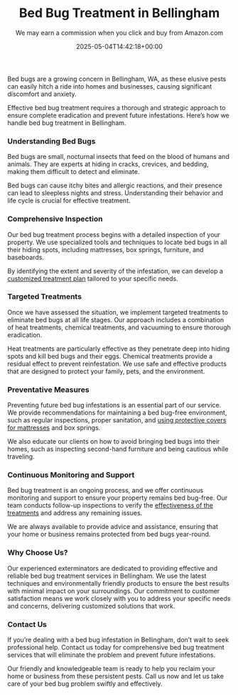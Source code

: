 ﻿---
author: We may earn a commission when you click and buy from Amazon.com
layout: post
title: Bed Bug Treatment in Bellingham
date: '2025-05-04T14:42:18+00:00'
categories:
- Bed Bugs
- Bellingham
- Guide
tags: []
slug: /bed-bug-treatment-in-bellingham/
lastmod: 2025-05-07T12:21:23+03:00
---

Bed bugs are a growing concern in Bellingham, WA, as these elusive pests can easily hitch a ride into homes and businesses, causing significant discomfort and anxiety.

Effective bed bug treatment requires a thorough and strategic approach to ensure complete eradication and prevent future infestations. Here’s how we handle bed bug treatment in Bellingham.
### Understanding Bed Bugs
Bed bugs are small, nocturnal insects that feed on the blood of humans and animals. They are experts at hiding in cracks, crevices, and bedding, making them difficult to detect and eliminate.

Bed bugs can cause itchy bites and allergic reactions, and their presence can lead to sleepless nights and stress. Understanding their behavior and life cycle is crucial for effective treatment.
### Comprehensive Inspection
Our bed bug treatment process begins with a detailed inspection of your property. We use specialized tools and techniques to locate bed bugs in all their hiding spots, including mattresses, box springs, furniture, and baseboards.

By identifying the extent and severity of the infestation, we can develop a
[customized treatment plan](https://pestpolicy.com/how-to-get-rid-of-bed-bugs-fast/)
tailored to your specific needs.
### Targeted Treatments
Once we have assessed the situation, we implement targeted treatments to eliminate bed bugs at all life stages. Our approach includes a combination of heat treatments, chemical treatments, and vacuuming to ensure thorough eradication.

Heat treatments are particularly effective as they penetrate deep into hiding spots and kill bed bugs and their eggs. Chemical treatments provide a residual effect to prevent reinfestation. We use safe and effective products that are designed to protect your family, pets, and the environment.
### Preventative Measures
Preventing future bed bug infestations is an essential part of our service. We provide recommendations for maintaining a bed bug-free environment, such as regular inspections, proper sanitation, and
[using protective covers for mattresses](https://pestpolicy.com/best-bed-bug-mattress-encasements/)
and box springs.

We also educate our clients on how to avoid bringing bed bugs into their homes, such as inspecting second-hand furniture and being cautious while traveling.
### Continuous Monitoring and Support
Bed bug treatment is an ongoing process, and we offer continuous monitoring and support to ensure your property remains bed bug-free. Our team conducts follow-up inspections to verify the
[effectiveness of the treatments](https://www.epa.gov/bedbugs/do-it-yourself-bed-bug-control)
and address any remaining issues.

We are always available to provide advice and assistance, ensuring that your home or business remains protected from bed bugs year-round.
### Why Choose Us?
Our experienced exterminators are dedicated to providing effective and reliable bed bug treatment services in Bellingham. We use the latest techniques and environmentally friendly products to ensure the best results with minimal impact on your surroundings. Our commitment to customer satisfaction means we work closely with you to address your specific needs and concerns, delivering customized solutions that work.
### Contact Us
If you’re dealing with a bed bug infestation in Bellingham, don’t wait to seek professional help. Contact us today for comprehensive bed bug treatment services that will eliminate the problem and prevent future infestations.

Our friendly and knowledgeable team is ready to help you reclaim your home or business from these persistent pests. Call us now and let us take care of your bed bug problem swiftly and effectively.